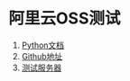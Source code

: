 # 阿里云OSS测试

1) [Python文档](https://help.aliyun.com/document_detail/32026.html?spm=5176.doc32026.3.3.RQzyY1)
2) [Github地址](https://github.com/aliyun/aliyun-oss-python-sdk/blob/master/README-CN.rst)
3) [测试服务器](https://github.com/aliyun/oss-emulator?spm=5176.doc44075.2.16.30kIcv)
